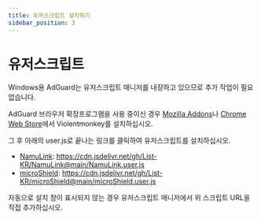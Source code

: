 ```yaml
---
title: 유저스크립트 설치하기
sidebar_position: 3
---
```


# 유저스크립트

Windows용 AdGuard는 유저스크립트 매니저를 내장하고 있으므로 추가 작업이 필요없습니다.

AdGuard 브라우저 확장프로그램을 사용 중이신 경우 [Mozilla Addons](https://addons.mozilla.org/ko/firefox/addon/violentmonkey/)나 [Chrome Web Store](https://chrome.google.com/webstore/detail/violentmonkey/jinjaccalgkegednnccohejagnlnfdag?hl=ko)에서 Violentmonkey를 설치하십시오.

그 후 아래의 user.js로 끝나는 링크를 클릭하여 유저스크립트를 설치하십시오.

- [NamuLink](https://github.com/List-KR/NamuLink): https://cdn.jsdelivr.net/gh/List-KR/NamuLink@main/NamuLink.user.js
- [microShield](https://github.com/List-KR/microShield): https://cdn.jsdelivr.net/gh/List-KR/microShield@main/microShield.user.js

자동으로 설치 창이 표시되지 않는 경우 유저스크립트 매니저에서 위 스크립트 URL을 직접 추가하십시오.